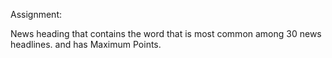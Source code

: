Assignment:

News heading that contains the word that is most common among 30 news headlines.
and has Maximum Points.
